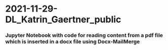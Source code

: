 # 2021-11-29-DL_Katrin_Gaertner_public
### Jupyter Notebook with code for reading content from a pdf file which is inserted in a docx file using Docx-MailMerge
